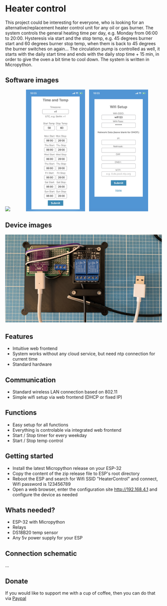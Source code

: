 # Heater control

This project could be interesting for everyone, who is looking for an alternative/replacement heater control unit for any oil or gas burner.
The system controls the general heating time per day, e.g. Monday from 06:00 to 20:00. Hysteresis via start and the stop temp, e.g. 45 degrees burner start and 60 degrees burner stop temp, when them is back to 45 degrees the burner switches on again...
The circulation pump is controlled as well, it starts with the daily start time and ends with the daily stop time + 15 min, in order to give the oven a bit time to cool down.
The system is written in Micropython.


## Software images

<pre><img src="images/IMG_8224.jpeg" width="190px">&#9;<img src="images/IMG_8219.jpeg" width="190x">&#9;<img src="images/IMG_8220.jpeg" width="190px">&#9</pre>

## Device images

<pre><img src="images/IMG_8157.jpeg" width="800px"></pre>

## Features

- Intuitive web frontend
- System works without any cloud service, but need ntp connection for current time
- Standard hardware

## Communication

- Standard wireless LAN connection based on 802.11
- Simple wifi setup via web frontend (DHCP or fixed IP)

## Functions

- Easy setup for all functions
- Everything is controlable via integrated web frontend
- Start / Stop timer for every weekday
- Start / Stop temp control

## Getting started

- Install the latest Micropython release on your ESP-32
- Copy the content of the zip release file to ESP's root directory
- Reboot the ESP and search for Wifi SSID "HeaterControl" and connect, Wifi password is 123456789
- Open a web browser, enter the configuration site http://192.168.4.1 and configure the device as needed

## Whats needed?

- ESP-32 with Micropython
- Relays
- DS18B20 temp sensor
- Any 5v power supply for your ESP

## Connection schematic

...




## Donate
If you would like to support me with a cup of coffee, then you can do that via [Paypal](https://www.paypal.com/donate/?hosted_button_id=SZ7XHCJKESK3E)
